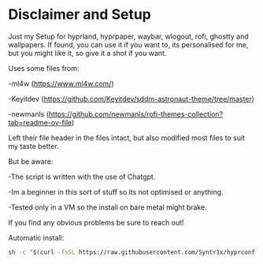 # Disclaimer and Setup

Just my Setup for hyprland, hyprpaper, waybar, wlogout, rofi, ghostty and wallpapers. If found, you can use it if you want to, its personalised for me, but you might like it, so give it a shot if you want.

Uses some files from: 

-ml4w (https://www.ml4w.com/)

-Keyitdev (https://github.com/Keyitdev/sddm-astronaut-theme/tree/master)

-newmanls (https://github.com/newmanls/rofi-themes-collection?tab=readme-ov-file)

Left their file header in the files intact, but also modified most files to suit my taste better.

But be aware:

-The script is written with the use of Chatgpt.

-Im a beginner in this sort of stuff so its not optimised or anything.

-Tested only in a VM so the install on bare metal might brake.


If you find any obvious problems be sure to reach out!

Automatic install:
```sh
sh -c "$(curl -fsSL https://raw.githubusercontent.com/Syntr1x/hyprconf.syn/master/install.sh)"
```


